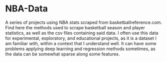 # NBA-Data
A series of projects using NBA stats scraped from basketballreference.com. Find here the methods used to scrape basketball season and player statistics, as well as the csv files containing said data. I often use this data for experimental, exploratory, and educational projects, as it is a dataset I am familiar with, within a context that I understand well. It can have some problems applying deep learning and regression methods sometimes, as the data can be somewhat sparse along some features. 
